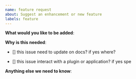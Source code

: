 ```yaml
---
name: feature request
about: Suggest an enhancement or new feature
labels: feature
---
```

<!-- Please read our Rules of Conduct: https://github.com/flow-build/community -->
<!-- Please check if your issue is not a duplicate by [searching existing issues](https://github.com/flow-builder/cockpit/search?type=Issues) -->

**What would you like to be added**:

**Why is this needed**:

- [] this issue need to update on docs? if yes where?

- [] this issue interact with a plugin or application? if yes spe

**Anything else we need to know**:
